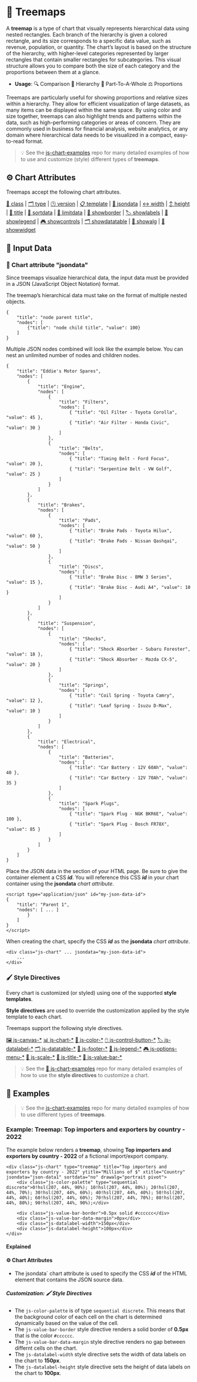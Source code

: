 # 🌲 Treemaps

A **treemap** is a type of chart that visually represents hierarchical data using nested rectangles. Each branch of the hierarchy is given a colored rectangle, and its size corresponds to a specific data value, such as revenue, population, or quantity. The chart’s layout is based on the structure of the hierarchy, with higher-level categories represented by larger rectangles that contain smaller rectangles for subcategories. This visual structure allows you to compare both the size of each category and the proportions between them at a glance.

 - **Usage**: 🔍 Comparison 🌲 Hierarchy 🥧 Part-To-A-Whole ⚖️ Proportions

Treemaps are particularly useful for showing proportions and relative sizes within a hierarchy. They allow for efficient visualization of large datasets, as many items can be displayed within the same space. By using color and size together, treemaps can also highlight trends and patterns within the data, such as high-performing categories or areas of concern. They are commonly used in business for financial analysis, website analytics, or any domain where hierarchical data needs to be visualized in a compact, easy-to-read format.

> 💡 See the [js-chart-examples](https://github.com/wrathtafarian/js-chart-examples/charts/treemaps.md) repo for many detailed examples of how to use and customize (style) different types of **treemaps**.

## ⚙️ Chart Attributes

Treemaps accept the following chart attributes.

[🧱 class](../Chart%20Attributes.md#-class)
 | [🗂️ type](../Chart%20Attributes.md#-type)
 | [🕒 version](../Chart%20Attributes.md#-version)
 | [📋 template](../Chart%20Attributes.md#-template)
 | [🧾 jsondata](../Chart%20Attributes.md#-jsondata)
 | [↔️ width](../Chart%20Attributes.md#-width)
 | [↕️ height](../Chart%20Attributes.md#-height)
 | [📄 title](../Chart%20Attributes.md#-title)
 | [🔽 sortdata](../Chart%20Attributes.md#-sortdata)
 | [🚫 limitdata](../Chart%20Attributes.md#-limitdata)
 | [🔲 showborder](../Chart%20Attributes.md#-showborder)
 | [🏷️ showlabels](../Chart%20Attributes.md#-showlabels)
 | [📘 showlegend](../Chart%20Attributes.md#-showlegend)
 | [🎮 showcontrols](../Chart%20Attributes.md#-showcontrols)
 | [🗂️ showdatatable](../Chart%20Attributes.md#-showdatatable)
 | [🧩 showalg](../Chart%20Attributes.md#-showalg)
 | [📲 showwidget](../Chart%20Attributes.md#-showwidget)

## 🧱 Input Data

### 🌲 Chart attribute "jsondata"

Since treemaps visualize hierarchical data, the input data must be provided in a JSON (JavaScript Object Notation) format.

The treemap’s hierarchical data must take on the format of multiple nested objects.

```
{
    "title": "node parent title",
    "nodes": [
        {"title": "node child title", "value": 100}
    ]
}
```

Multiple JSON nodes combined will look like the example below. You can nest an unlimited number of nodes and children nodes.

```
{
	"title": "Eddie's Motor Spares",
	"nodes": [
		{
			"title": "Engine",
			"nodes": [
				{
					"title": "Filters",
					"nodes": [
						{ "title": "Oil Filter - Toyota Corolla", "value": 45 },
						{ "title": "Air Filter - Honda Civic", "value": 30 }
					]
				},
				{
					"title": "Belts",
					"nodes": [
						{ "title": "Timing Belt - Ford Focus", "value": 20 },
						{ "title": "Serpentine Belt - VW Golf", "value": 25 }
					]
				}
			]
		},
		{
			"title": "Brakes",
			"nodes": [
				{
					"title": "Pads",
					"nodes": [
						{ "title": "Brake Pads - Toyota Hilux", "value": 60 },
						{ "title": "Brake Pads - Nissan Qashqai", "value": 50 }
					]
				},
				{
					"title": "Discs",
					"nodes": [
						{ "title": "Brake Disc - BMW 3 Series", "value": 15 },
						{ "title": "Brake Disc - Audi A4", "value": 10 }
					]
				}
			]
		},
		{
			"title": "Suspension",
			"nodes": [
				{
					"title": "Shocks",
					"nodes": [
						{ "title": "Shock Absorber - Subaru Forester", "value": 18 },
						{ "title": "Shock Absorber - Mazda CX-5", "value": 20 }
					]
				},
				{
					"title": "Springs",
					"nodes": [
						{ "title": "Coil Spring - Toyota Camry", "value": 12 },
						{ "title": "Leaf Spring - Isuzu D-Max", "value": 10 }
					]
				}
			]
		},
		{
			"title": "Electrical",
			"nodes": [
				{
					"title": "Batteries",
					"nodes": [
						{ "title": "Car Battery - 12V 60Ah", "value": 40 },
						{ "title": "Car Battery - 12V 70Ah", "value": 35 }
					]
				},
				{
					"title": "Spark Plugs",
					"nodes": [
						{ "title": "Spark Plug - NGK BKR6E", "value": 100 },
						{ "title": "Spark Plug - Bosch FR78X", "value": 85 }
					]
				}
			]
		}
	]
}
```

Place the JSON data in the **<head></head>** section of your HTML page. Be sure to give the container element a CSS ***id***. You will reference this CSS ***id*** in your chart container using the **jsondata** *chart attribute*.

```
<script type="application/json" id="my-json-data-id">
{
	"title": "Parent 1",
	"nodes": [ ... ]
		}
	]
}
</script>
```

When creating the chart, specify the CSS ***id*** as the **jsondata** *chart attribute*.

```
<div class="js-chart" ... jsondata="my-json-data-id">
    ...
</div>
```

### 🖌️ Style Directives

Every chart is customized (or styled) using one of the supported **style templates**.

**Style directives** are used to override the customization applied by the style template to each chart.

Treemaps support the following style directives.

[🖼️ js-canvas-*](../directives/Style%20Directive%20Canvas.md)
[📊 js-chart-*](../directives/Style%20Directive%20Chart.md)
[🎨 js-color-*](../directives/Style%20Directive%20Color.md)
[🖱️ js-control-button-*](../directives/Style%20Directive%20Control%20Buttons.md)
[🏷️ js-datalabel-*](../directives/Style%20Directive%20Data%20Label.md)
[🗂️ js-datatable-*](../directives/Style%20Directive%20Data%20Table.md)
[🦶 js-footer-*](../directives/Style%20Directive%20Footer.md)
[📘 js-legend-*](../directives/Style%20Directive%20Legend.md)
[🎮 js-options-menu-*](../directives/Style%20Directive%20Options%20Menu.md)
[📏 js-scale-*](../directives/Style%20Directive%20Scale.md)
[📄 js-title-*](../directives/Style%20Directive%20Title.md)
[🧱 js-value-bar-*](../directives/Style%20Directive%20Value%20Bar.md)

> 💡 See the [👀 js-chart-examples](https://github.com/wrathtafarian/js-chart-examples) repo for many detailed examples of how to use the **style directives** to customize a chart.

## 👀 Examples

> 💡 See the [js-chart-examples](https://github.com/wrathtafarian/js-chart-examples/charts/treemaps.md) repo for many detailed examples of how to use different types of **treemaps**.

### Example: Treemap: Top importers and exporters by country - 2022

The example below renders a **treemap**, showing **Top importers and exporters by country - 2022** of a fictional import/export company.

```
<div class="js-chart" type="treemap" title="Top importers and exporters by country - 2022" ytitle="Millions of $" xtitle="Country" jsondata="json-data1" sortdata="no" drawalg="portrait pivot">
    <div class="js-color-palette" type="sequential discrete">0!hsl(207, 44%, 90%); 10!hsl(207, 44%, 80%); 20!hsl(207, 44%, 70%); 30!hsl(207, 44%, 60%); 40!hsl(207, 44%, 40%); 50!hsl(207, 44%, 40%); 60!hsl(207, 44%, 60%); 70!hsl(207, 44%, 70%); 80!hsl(207, 44%, 80%); 90!hsl(207, 44%, 90%);</div>

    <div class="js-value-bar-border">0.5px solid #cccccc</div>
    <div class="js-value-bar-data-margin">0px</div>
    <div class="js-datalabel-width">150px</div>
    <div class="js-datalabel-height">100px</div>
</div>
```

#### Explained

#### ⚙️ Chart Attributes

 - The jsondata` chart attribute is used to specify the CSS ***id*** of the HTML element that contains the JSON source data.

##### Customization: 🖌️ Style Directives

 - The `js-color-palette` is of type `sequential discrete`. This means that the background color of each cell on the chart is determined dynamically based on the value of the cell.
 - The `js-value-bar-border` style directive renders a solid border of **0.5px** that is the color `#cccccc`.
 - The `js-value-bar-data-margin` style directive renders no gap between differnt cells on the chart.
 - The `js-datalabel-width` style directive sets the width of data labels on the chart to **150px**.
 - The `js-datalabel-height` style directive sets the height of data labels on the chart to **100px**.